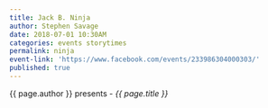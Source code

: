 ```yaml
---
title: Jack B. Ninja
author: Stephen Savage
date: 2018-07-01 10:30AM
categories: events storytimes
permalink: ninja
event-link: 'https://www.facebook.com/events/233986304000303/'
published: true
---
```

{{ page.author }} presents - *{{ page.title }}*
